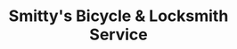 ---
title: "Smitty's Bicycle & Locksmith Service"
url: /piqua/smittys-bicycle-und-locksmith-service/
shop: Fahrrad
---